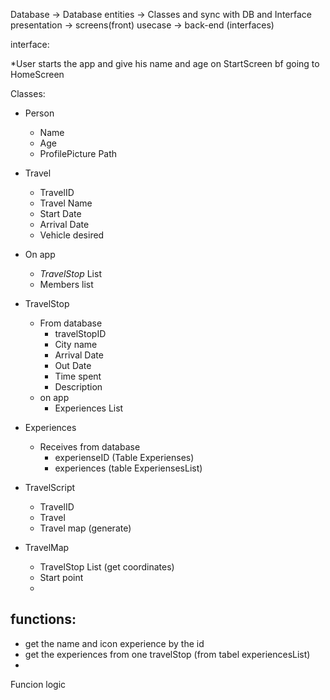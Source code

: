 Database -> Database
entities -> Classes and sync with DB and Interface
presentation -> screens(front)
usecase -> back-end (interfaces) 


interface:

*User starts the app and give his name and age on StartScreen bf going to HomeScreen 

Classes:

- Person
  - Name
  - Age
  - ProfilePicture Path

- Travel
  - TravelID
  - Travel Name
  - Start Date
  - Arrival Date
  - Vehicle desired

- On app
  - *TravelStop* List
  - Members list

- TravelStop
  - From database
    - travelStopID
    - City name
    - Arrival Date
    - Out Date
    - Time spent
    - Description 
  - on app
    - Experiences List

- Experiences
  - Receives from database
    - experienseID (Table Experienses)
    - experiences (table ExperiensesList)

- TravelScript
    - TravelID
    - Travel
    - Travel map (generate)


- TravelMap
  - TravelStop List (get coordinates)
  - Start point
  - 



functions:
  - 
  - get the name and icon experience by the id
  - get the experiences from one travelStop (from tabel experiencesList)
  - 


Funcion logic
